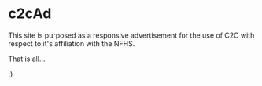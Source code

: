 c2cAd
=====

This site is purposed as a responsive advertisement for the use of C2C with respect to it's affiliation with the NFHS.

That is all...

:)
